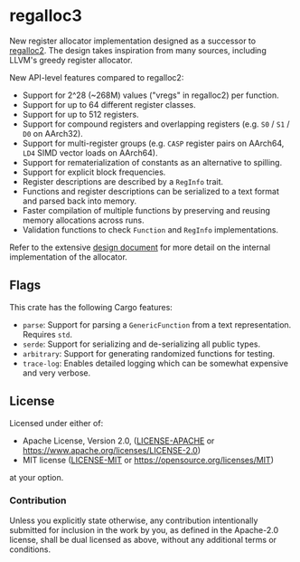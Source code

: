 # regalloc3

New register allocator implementation designed as a successor to [regalloc2].
The design takes inspiration from many sources, including LLVM's greedy register allocator.

New API-level features compared to regalloc2:
- Support for 2^28 (~268M) values ("vregs" in regalloc2) per function.
- Support for up to 64 different register classes.
- Support for up to 512 registers.
- Support for compound registers and overlapping registers (e.g. `S0` / `S1` / `D0` on AArch32).
- Support for multi-register groups (e.g. `CASP` register pairs on AArch64, `LD4` SIMD vector loads on AArch64).
- Support for rematerialization of constants as an alternative to spilling.
- Support for explicit block frequencies.
- Register descriptions are described by a `RegInfo` trait.
- Functions and register descriptions can be serialized to a text format and parsed back into memory.
- Faster compilation of multiple functions by preserving and reusing memory allocations across runs.
- Validation functions to check `Function` and `RegInfo` implementations.

Refer to the extensive [design document] for more detail on the internal implementation of the allocator.

[regalloc2]: https://github.com/bytecodealliance/regalloc2
[design document]: DESIGN.md

## Flags

This crate has the following Cargo features:

- `parse`: Support for parsing a `GenericFunction` from a text representation. Requires `std`.
- `serde`: Support for serializing and de-serializing all public types.
- `arbitrary`: Support for generating randomized functions for testing.
- `trace-log`: Enables detailed logging which can be somewhat expensive and very verbose.

## License

Licensed under either of:

 * Apache License, Version 2.0, ([LICENSE-APACHE](LICENSE-APACHE) or https://www.apache.org/licenses/LICENSE-2.0)
 * MIT license ([LICENSE-MIT](LICENSE-MIT) or https://opensource.org/licenses/MIT)

at your option.

### Contribution

Unless you explicitly state otherwise, any contribution intentionally submitted
for inclusion in the work by you, as defined in the Apache-2.0 license, shall be dual licensed as above, without any
additional terms or conditions.
